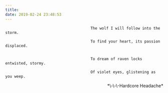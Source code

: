 ```yaml
---
title:
date: 2019-02-24 23:48:53
---
```

                                          The wolf I will follow into the storm.

                                          To find your heart, its passion displaced.
  
  
                                          To dream of raven locks entwisted, stormy.
  
                                          Of violet eyes, glistening as you weep.
  
  
  
<p align="right">*\-\-\-Hardcore Headache*</p>

